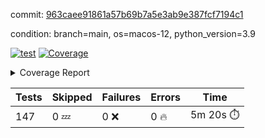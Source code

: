 commit: [963caee91861a57b69b7a5e3ab9e387fcf7194c1](https://github.com/rcmdnk/homebrew-file/tree/963caee91861a57b69b7a5e3ab9e387fcf7194c1)

condition: branch=main, os=macos-12, python_version=3.9

[![test](https://github.com/rcmdnk/homebrew-file/actions/workflows/test.yml/badge.svg)](https://github.com/rcmdnk/homebrew-file/actions/runs/4292710396)
<a href="https://github.com/rcmdnk/homebrew-file/blob/963caee91861a57b69b7a5e3ab9e387fcf7194c1/README.md"><img alt="Coverage" src="https://img.shields.io/badge/Coverage-53%25-orange.svg" /></a><details><summary>Coverage Report </summary><table><tr><th>File</th><th>Stmts</th><th>Miss</th><th>Cover</th><th>Missing</th></tr><tbody><tr><td colspan="5"><b>bin</b></td></tr><tr><td>&nbsp; &nbsp;<a href="https://github.com/rcmdnk/homebrew-file/blob/963caee91861a57b69b7a5e3ab9e387fcf7194c1/bin/brew-file">brew-file</a></td><td>1833</td><td>862</td><td>53%</td><td><a href="https://github.com/rcmdnk/homebrew-file/blob/963caee91861a57b69b7a5e3ab9e387fcf7194c1/bin/brew-file#L43-L58">43&ndash;58</a>, <a href="https://github.com/rcmdnk/homebrew-file/blob/963caee91861a57b69b7a5e3ab9e387fcf7194c1/bin/brew-file#L63-L65">63&ndash;65</a>, <a href="https://github.com/rcmdnk/homebrew-file/blob/963caee91861a57b69b7a5e3ab9e387fcf7194c1/bin/brew-file#L153">153</a>, <a href="https://github.com/rcmdnk/homebrew-file/blob/963caee91861a57b69b7a5e3ab9e387fcf7194c1/bin/brew-file#L263">263</a>, <a href="https://github.com/rcmdnk/homebrew-file/blob/963caee91861a57b69b7a5e3ab9e387fcf7194c1/bin/brew-file#L282">282</a>, <a href="https://github.com/rcmdnk/homebrew-file/blob/963caee91861a57b69b7a5e3ab9e387fcf7194c1/bin/brew-file#L288">288</a>, <a href="https://github.com/rcmdnk/homebrew-file/blob/963caee91861a57b69b7a5e3ab9e387fcf7194c1/bin/brew-file#L313">313</a>, <a href="https://github.com/rcmdnk/homebrew-file/blob/963caee91861a57b69b7a5e3ab9e387fcf7194c1/bin/brew-file#L333">333</a>, <a href="https://github.com/rcmdnk/homebrew-file/blob/963caee91861a57b69b7a5e3ab9e387fcf7194c1/bin/brew-file#L336-L339">336&ndash;339</a>, <a href="https://github.com/rcmdnk/homebrew-file/blob/963caee91861a57b69b7a5e3ab9e387fcf7194c1/bin/brew-file#L353-L359">353&ndash;359</a>, <a href="https://github.com/rcmdnk/homebrew-file/blob/963caee91861a57b69b7a5e3ab9e387fcf7194c1/bin/brew-file#L379-L385">379&ndash;385</a>, <a href="https://github.com/rcmdnk/homebrew-file/blob/963caee91861a57b69b7a5e3ab9e387fcf7194c1/bin/brew-file#L395-L406">395&ndash;406</a>, <a href="https://github.com/rcmdnk/homebrew-file/blob/963caee91861a57b69b7a5e3ab9e387fcf7194c1/bin/brew-file#L595">595</a>, <a href="https://github.com/rcmdnk/homebrew-file/blob/963caee91861a57b69b7a5e3ab9e387fcf7194c1/bin/brew-file#L597">597</a>, <a href="https://github.com/rcmdnk/homebrew-file/blob/963caee91861a57b69b7a5e3ab9e387fcf7194c1/bin/brew-file#L599">599</a>, <a href="https://github.com/rcmdnk/homebrew-file/blob/963caee91861a57b69b7a5e3ab9e387fcf7194c1/bin/brew-file#L616-L620">616&ndash;620</a>, <a href="https://github.com/rcmdnk/homebrew-file/blob/963caee91861a57b69b7a5e3ab9e387fcf7194c1/bin/brew-file#L633-L638">633&ndash;638</a>, <a href="https://github.com/rcmdnk/homebrew-file/blob/963caee91861a57b69b7a5e3ab9e387fcf7194c1/bin/brew-file#L648">648</a>, <a href="https://github.com/rcmdnk/homebrew-file/blob/963caee91861a57b69b7a5e3ab9e387fcf7194c1/bin/brew-file#L664">664</a>, <a href="https://github.com/rcmdnk/homebrew-file/blob/963caee91861a57b69b7a5e3ab9e387fcf7194c1/bin/brew-file#L668-L672">668&ndash;672</a>, <a href="https://github.com/rcmdnk/homebrew-file/blob/963caee91861a57b69b7a5e3ab9e387fcf7194c1/bin/brew-file#L690-L704">690&ndash;704</a>, <a href="https://github.com/rcmdnk/homebrew-file/blob/963caee91861a57b69b7a5e3ab9e387fcf7194c1/bin/brew-file#L797-L812">797&ndash;812</a>, <a href="https://github.com/rcmdnk/homebrew-file/blob/963caee91861a57b69b7a5e3ab9e387fcf7194c1/bin/brew-file#L836">836</a>, <a href="https://github.com/rcmdnk/homebrew-file/blob/963caee91861a57b69b7a5e3ab9e387fcf7194c1/bin/brew-file#L847-L848">847&ndash;848</a>, <a href="https://github.com/rcmdnk/homebrew-file/blob/963caee91861a57b69b7a5e3ab9e387fcf7194c1/bin/brew-file#L856">856</a>, <a href="https://github.com/rcmdnk/homebrew-file/blob/963caee91861a57b69b7a5e3ab9e387fcf7194c1/bin/brew-file#L869-L874">869&ndash;874</a>, <a href="https://github.com/rcmdnk/homebrew-file/blob/963caee91861a57b69b7a5e3ab9e387fcf7194c1/bin/brew-file#L878-L880">878&ndash;880</a>, <a href="https://github.com/rcmdnk/homebrew-file/blob/963caee91861a57b69b7a5e3ab9e387fcf7194c1/bin/brew-file#L884-L887">884&ndash;887</a>, <a href="https://github.com/rcmdnk/homebrew-file/blob/963caee91861a57b69b7a5e3ab9e387fcf7194c1/bin/brew-file#L992">992</a>, <a href="https://github.com/rcmdnk/homebrew-file/blob/963caee91861a57b69b7a5e3ab9e387fcf7194c1/bin/brew-file#L1047">1047</a>, <a href="https://github.com/rcmdnk/homebrew-file/blob/963caee91861a57b69b7a5e3ab9e387fcf7194c1/bin/brew-file#L1112-L1115">1112&ndash;1115</a>, <a href="https://github.com/rcmdnk/homebrew-file/blob/963caee91861a57b69b7a5e3ab9e387fcf7194c1/bin/brew-file#L1132">1132</a>, <a href="https://github.com/rcmdnk/homebrew-file/blob/963caee91861a57b69b7a5e3ab9e387fcf7194c1/bin/brew-file#L1139">1139</a>, <a href="https://github.com/rcmdnk/homebrew-file/blob/963caee91861a57b69b7a5e3ab9e387fcf7194c1/bin/brew-file#L1147">1147</a>, <a href="https://github.com/rcmdnk/homebrew-file/blob/963caee91861a57b69b7a5e3ab9e387fcf7194c1/bin/brew-file#L1149">1149</a>, <a href="https://github.com/rcmdnk/homebrew-file/blob/963caee91861a57b69b7a5e3ab9e387fcf7194c1/bin/brew-file#L1180">1180</a>, <a href="https://github.com/rcmdnk/homebrew-file/blob/963caee91861a57b69b7a5e3ab9e387fcf7194c1/bin/brew-file#L1185-L1188">1185&ndash;1188</a>, <a href="https://github.com/rcmdnk/homebrew-file/blob/963caee91861a57b69b7a5e3ab9e387fcf7194c1/bin/brew-file#L1190-L1193">1190&ndash;1193</a>, <a href="https://github.com/rcmdnk/homebrew-file/blob/963caee91861a57b69b7a5e3ab9e387fcf7194c1/bin/brew-file#L1222-L1232">1222&ndash;1232</a>, <a href="https://github.com/rcmdnk/homebrew-file/blob/963caee91861a57b69b7a5e3ab9e387fcf7194c1/bin/brew-file#L1235-L1238">1235&ndash;1238</a>, <a href="https://github.com/rcmdnk/homebrew-file/blob/963caee91861a57b69b7a5e3ab9e387fcf7194c1/bin/brew-file#L1241-L1245">1241&ndash;1245</a>, <a href="https://github.com/rcmdnk/homebrew-file/blob/963caee91861a57b69b7a5e3ab9e387fcf7194c1/bin/brew-file#L1251">1251</a>, <a href="https://github.com/rcmdnk/homebrew-file/blob/963caee91861a57b69b7a5e3ab9e387fcf7194c1/bin/brew-file#L1257">1257</a>, <a href="https://github.com/rcmdnk/homebrew-file/blob/963caee91861a57b69b7a5e3ab9e387fcf7194c1/bin/brew-file#L1263-L1268">1263&ndash;1268</a>, <a href="https://github.com/rcmdnk/homebrew-file/blob/963caee91861a57b69b7a5e3ab9e387fcf7194c1/bin/brew-file#L1279-L1301">1279&ndash;1301</a>, <a href="https://github.com/rcmdnk/homebrew-file/blob/963caee91861a57b69b7a5e3ab9e387fcf7194c1/bin/brew-file#L1329">1329</a>, <a href="https://github.com/rcmdnk/homebrew-file/blob/963caee91861a57b69b7a5e3ab9e387fcf7194c1/bin/brew-file#L1345-L1353">1345&ndash;1353</a>, <a href="https://github.com/rcmdnk/homebrew-file/blob/963caee91861a57b69b7a5e3ab9e387fcf7194c1/bin/brew-file#L1358-L1377">1358&ndash;1377</a>, <a href="https://github.com/rcmdnk/homebrew-file/blob/963caee91861a57b69b7a5e3ab9e387fcf7194c1/bin/brew-file#L1382-L1386">1382&ndash;1386</a>, <a href="https://github.com/rcmdnk/homebrew-file/blob/963caee91861a57b69b7a5e3ab9e387fcf7194c1/bin/brew-file#L1400-L1447">1400&ndash;1447</a>, <a href="https://github.com/rcmdnk/homebrew-file/blob/963caee91861a57b69b7a5e3ab9e387fcf7194c1/bin/brew-file#L1450-L1481">1450&ndash;1481</a>, <a href="https://github.com/rcmdnk/homebrew-file/blob/963caee91861a57b69b7a5e3ab9e387fcf7194c1/bin/brew-file#L1486-L1518">1486&ndash;1518</a>, <a href="https://github.com/rcmdnk/homebrew-file/blob/963caee91861a57b69b7a5e3ab9e387fcf7194c1/bin/brew-file#L1521-L1603">1521&ndash;1603</a>, <a href="https://github.com/rcmdnk/homebrew-file/blob/963caee91861a57b69b7a5e3ab9e387fcf7194c1/bin/brew-file#L1606-L1614">1606&ndash;1614</a>, <a href="https://github.com/rcmdnk/homebrew-file/blob/963caee91861a57b69b7a5e3ab9e387fcf7194c1/bin/brew-file#L1627">1627</a>, <a href="https://github.com/rcmdnk/homebrew-file/blob/963caee91861a57b69b7a5e3ab9e387fcf7194c1/bin/brew-file#L1632">1632</a>, <a href="https://github.com/rcmdnk/homebrew-file/blob/963caee91861a57b69b7a5e3ab9e387fcf7194c1/bin/brew-file#L1637-L1676">1637&ndash;1676</a>, <a href="https://github.com/rcmdnk/homebrew-file/blob/963caee91861a57b69b7a5e3ab9e387fcf7194c1/bin/brew-file#L1680-L1795">1680&ndash;1795</a>, <a href="https://github.com/rcmdnk/homebrew-file/blob/963caee91861a57b69b7a5e3ab9e387fcf7194c1/bin/brew-file#L1805-L1817">1805&ndash;1817</a>, <a href="https://github.com/rcmdnk/homebrew-file/blob/963caee91861a57b69b7a5e3ab9e387fcf7194c1/bin/brew-file#L1821">1821</a>, <a href="https://github.com/rcmdnk/homebrew-file/blob/963caee91861a57b69b7a5e3ab9e387fcf7194c1/bin/brew-file#L1828-L1908">1828&ndash;1908</a>, <a href="https://github.com/rcmdnk/homebrew-file/blob/963caee91861a57b69b7a5e3ab9e387fcf7194c1/bin/brew-file#L1915-L1941">1915&ndash;1941</a>, <a href="https://github.com/rcmdnk/homebrew-file/blob/963caee91861a57b69b7a5e3ab9e387fcf7194c1/bin/brew-file#L1944-L1951">1944&ndash;1951</a>, <a href="https://github.com/rcmdnk/homebrew-file/blob/963caee91861a57b69b7a5e3ab9e387fcf7194c1/bin/brew-file#L1955-L1956">1955&ndash;1956</a>, <a href="https://github.com/rcmdnk/homebrew-file/blob/963caee91861a57b69b7a5e3ab9e387fcf7194c1/bin/brew-file#L1961-L2005">1961&ndash;2005</a>, <a href="https://github.com/rcmdnk/homebrew-file/blob/963caee91861a57b69b7a5e3ab9e387fcf7194c1/bin/brew-file#L2009-L2045">2009&ndash;2045</a>, <a href="https://github.com/rcmdnk/homebrew-file/blob/963caee91861a57b69b7a5e3ab9e387fcf7194c1/bin/brew-file#L2048-L2053">2048&ndash;2053</a>, <a href="https://github.com/rcmdnk/homebrew-file/blob/963caee91861a57b69b7a5e3ab9e387fcf7194c1/bin/brew-file#L2057-L2065">2057&ndash;2065</a>, <a href="https://github.com/rcmdnk/homebrew-file/blob/963caee91861a57b69b7a5e3ab9e387fcf7194c1/bin/brew-file#L2073-L2081">2073&ndash;2081</a>, <a href="https://github.com/rcmdnk/homebrew-file/blob/963caee91861a57b69b7a5e3ab9e387fcf7194c1/bin/brew-file#L2085-L2087">2085&ndash;2087</a>, <a href="https://github.com/rcmdnk/homebrew-file/blob/963caee91861a57b69b7a5e3ab9e387fcf7194c1/bin/brew-file#L2091">2091</a>, <a href="https://github.com/rcmdnk/homebrew-file/blob/963caee91861a57b69b7a5e3ab9e387fcf7194c1/bin/brew-file#L2095-L2103">2095&ndash;2103</a>, <a href="https://github.com/rcmdnk/homebrew-file/blob/963caee91861a57b69b7a5e3ab9e387fcf7194c1/bin/brew-file#L2113-L2281">2113&ndash;2281</a>, <a href="https://github.com/rcmdnk/homebrew-file/blob/963caee91861a57b69b7a5e3ab9e387fcf7194c1/bin/brew-file#L2287-L2437">2287&ndash;2437</a>, <a href="https://github.com/rcmdnk/homebrew-file/blob/963caee91861a57b69b7a5e3ab9e387fcf7194c1/bin/brew-file#L2465">2465</a>, <a href="https://github.com/rcmdnk/homebrew-file/blob/963caee91861a57b69b7a5e3ab9e387fcf7194c1/bin/brew-file#L2490">2490</a>, <a href="https://github.com/rcmdnk/homebrew-file/blob/963caee91861a57b69b7a5e3ab9e387fcf7194c1/bin/brew-file#L2571">2571</a>, <a href="https://github.com/rcmdnk/homebrew-file/blob/963caee91861a57b69b7a5e3ab9e387fcf7194c1/bin/brew-file#L2576-L2587">2576&ndash;2587</a>, <a href="https://github.com/rcmdnk/homebrew-file/blob/963caee91861a57b69b7a5e3ab9e387fcf7194c1/bin/brew-file#L2616-L2623">2616&ndash;2623</a>, <a href="https://github.com/rcmdnk/homebrew-file/blob/963caee91861a57b69b7a5e3ab9e387fcf7194c1/bin/brew-file#L2648">2648</a>, <a href="https://github.com/rcmdnk/homebrew-file/blob/963caee91861a57b69b7a5e3ab9e387fcf7194c1/bin/brew-file#L2660">2660</a>, <a href="https://github.com/rcmdnk/homebrew-file/blob/963caee91861a57b69b7a5e3ab9e387fcf7194c1/bin/brew-file#L2676">2676</a>, <a href="https://github.com/rcmdnk/homebrew-file/blob/963caee91861a57b69b7a5e3ab9e387fcf7194c1/bin/brew-file#L2690-L2694">2690&ndash;2694</a>, <a href="https://github.com/rcmdnk/homebrew-file/blob/963caee91861a57b69b7a5e3ab9e387fcf7194c1/bin/brew-file#L2698-L2701">2698&ndash;2701</a>, <a href="https://github.com/rcmdnk/homebrew-file/blob/963caee91861a57b69b7a5e3ab9e387fcf7194c1/bin/brew-file#L2704-L2707">2704&ndash;2707</a>, <a href="https://github.com/rcmdnk/homebrew-file/blob/963caee91861a57b69b7a5e3ab9e387fcf7194c1/bin/brew-file#L2710-L2718">2710&ndash;2718</a>, <a href="https://github.com/rcmdnk/homebrew-file/blob/963caee91861a57b69b7a5e3ab9e387fcf7194c1/bin/brew-file#L2747-L2754">2747&ndash;2754</a>, <a href="https://github.com/rcmdnk/homebrew-file/blob/963caee91861a57b69b7a5e3ab9e387fcf7194c1/bin/brew-file#L2765-L2772">2765&ndash;2772</a>, <a href="https://github.com/rcmdnk/homebrew-file/blob/963caee91861a57b69b7a5e3ab9e387fcf7194c1/bin/brew-file#L2853-L2855">2853&ndash;2855</a>, <a href="https://github.com/rcmdnk/homebrew-file/blob/963caee91861a57b69b7a5e3ab9e387fcf7194c1/bin/brew-file#L2874">2874</a>, <a href="https://github.com/rcmdnk/homebrew-file/blob/963caee91861a57b69b7a5e3ab9e387fcf7194c1/bin/brew-file#L2880">2880</a>, <a href="https://github.com/rcmdnk/homebrew-file/blob/963caee91861a57b69b7a5e3ab9e387fcf7194c1/bin/brew-file#L2891-L3500">2891&ndash;3500</a>, <a href="https://github.com/rcmdnk/homebrew-file/blob/963caee91861a57b69b7a5e3ab9e387fcf7194c1/bin/brew-file#L3504">3504</a></td></tr><tr><td><b>TOTAL</b></td><td><b>1833</b></td><td><b>862</b></td><td><b>53%</b></td><td>&nbsp;</td></tr></tbody></table></details>

| Tests | Skipped | Failures | Errors | Time |
| ----- | ------- | -------- | -------- | ------------------ |
| 147 | 0 :zzz: | 0 :x: | 0 :fire: | 5m 20s :stopwatch: |

